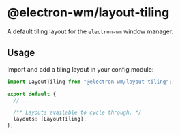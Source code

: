 # @electron-wm/layout-tiling

A default tiling layout for the `electron-wm` window manager.

## Usage

Import and add a tiling layout in your config module:

```ts
import LayoutTiling from "@electron-wm/layout-tiling";

export default {
  // ...

  /** Layouts available to cycle through. */
  layouts: [LayoutTiling],
};
```
